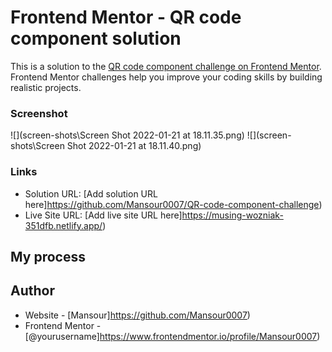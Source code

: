 # Frontend Mentor - QR code component solution

This is a solution to the [QR code component challenge on Frontend Mentor](https://www.frontendmentor.io/challenges/qr-code-component-iux_sIO_H). Frontend Mentor challenges help you improve your coding skills by building realistic projects.

### Screenshot

![](screen-shots\Screen Shot 2022-01-21 at 18.11.35.png)
![](screen-shots\Screen Shot 2022-01-21 at 18.11.40.png)

### Links

- Solution URL: [Add solution URL here]https://github.com/Mansour0007/QR-code-component-challenge)
- Live Site URL: [Add live site URL here]https://musing-wozniak-351dfb.netlify.app/)

## My process

## Author

- Website - [Mansour]https://github.com/Mansour0007)
- Frontend Mentor - [@yourusername]https://www.frontendmentor.io/profile/Mansour0007)

